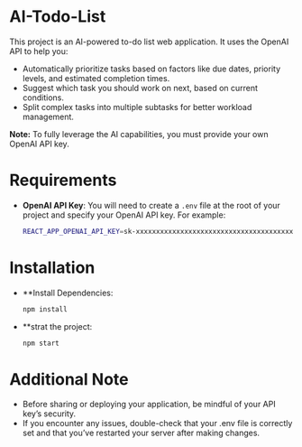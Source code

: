 # AI-Todo-List

This project is an AI-powered to-do list web application. It uses the OpenAI API to help you:

- Automatically prioritize tasks based on factors like due dates, priority levels, and estimated completion times.
- Suggest which task you should work on next, based on current conditions.
- Split complex tasks into multiple subtasks for better workload management.

**Note:** To fully leverage the AI capabilities, you must provide your own OpenAI API key.

# Requirements

- **OpenAI API Key**: You will need to create a `.env` file at the root of your project and specify your OpenAI API key. For example:
  ```bash
  REACT_APP_OPENAI_API_KEY=sk-xxxxxxxxxxxxxxxxxxxxxxxxxxxxxxxxxxxxxxxx
# Installation

- **Install Dependencies:
  ```bash
  npm install
- **strat the project:
  ```bash
  npm start
# Additional Note
- Before sharing or deploying your application, be mindful of your API key’s security.
- If you encounter any issues, double-check that your .env file is correctly set and that you’ve restarted your server after making changes.
